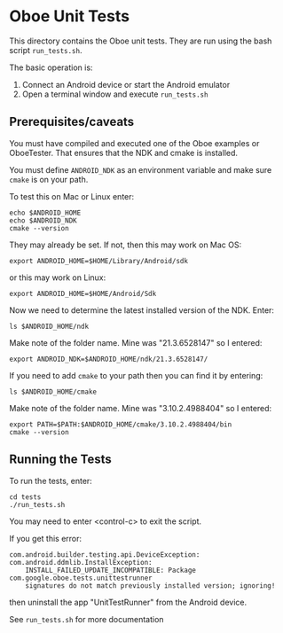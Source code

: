 # Oboe Unit Tests

This directory contains the Oboe unit tests. They are run using the bash script `run_tests.sh`. 

The basic operation is:

1. Connect an Android device or start the Android emulator
2. Open a terminal window and execute `run_tests.sh`

## Prerequisites/caveats

You must have compiled and executed one of the Oboe examples or OboeTester. That ensures that the NDK and cmake is installed.

You must define `ANDROID_NDK` as an environment variable and make sure `cmake` is on your path.

To test this on Mac or Linux enter:

    echo $ANDROID_HOME
    echo $ANDROID_NDK
    cmake --version

They may already be set. If not, then this may work on Mac OS:

    export ANDROID_HOME=$HOME/Library/Android/sdk
    
or this may work on Linux:

    export ANDROID_HOME=$HOME/Android/Sdk
    
Now we need to determine the latest installed version of the NDK. Enter:
    
    ls $ANDROID_HOME/ndk
    
Make note of the folder name. Mine was "21.3.6528147" so I entered:

    export ANDROID_NDK=$ANDROID_HOME/ndk/21.3.6528147/

If you need to add `cmake` to your path then you can find it by entering:

    ls $ANDROID_HOME/cmake
    
Make note of the folder name. Mine was "3.10.2.4988404" so I entered:
    
    export PATH=$PATH:$ANDROID_HOME/cmake/3.10.2.4988404/bin
    cmake --version
    
## Running the Tests

To run the tests, enter:

    cd tests
    ./run_tests.sh
    
You may need to enter \<control-c\> to exit the script.

If you get this error:

    com.android.builder.testing.api.DeviceException: com.android.ddmlib.InstallException:
        INSTALL_FAILED_UPDATE_INCOMPATIBLE: Package com.google.oboe.tests.unittestrunner
        signatures do not match previously installed version; ignoring!

then uninstall the app "UnitTestRunner" from the Android device.

See `run_tests.sh` for more documentation
